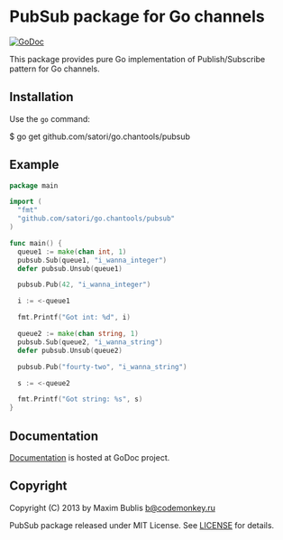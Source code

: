 # PubSub package for Go channels

[![GoDoc](http://godoc.org/github.com/satori/go.chantools/pubsub?status.png)](http://godoc.org/github.com/satori/go.chantools/pubsub)

This package provides pure Go implementation of Publish/Subscribe pattern for Go channels.

## Installation

Use the `go` command:

  $ go get github.com/satori/go.chantools/pubsub

## Example

```go
package main

import (
  "fmt"
  "github.com/satori/go.chantools/pubsub"
)

func main() {
  queue1 := make(chan int, 1)
  pubsub.Sub(queue1, "i_wanna_integer")
  defer pubsub.Unsub(queue1)

  pubsub.Pub(42, "i_wanna_integer")

  i := <-queue1

  fmt.Printf("Got int: %d", i)

  queue2 := make(chan string, 1)
  pubsub.Sub(queue2, "i_wanna_string")
  defer pubsub.Unsub(queue2)

  pubsub.Pub("fourty-two", "i_wanna_string")

  s := <-queue2

  fmt.Printf("Got string: %s", s)
}
```

## Documentation

[Documentation](http://godoc.org/github.com/satori/go.chantools/pubsub) is hosted at GoDoc project.

## Copyright

Copyright (C) 2013 by Maxim Bublis <b@codemonkey.ru>

PubSub package released under MIT License.
See [LICENSE](https://github.com/satori/go.chantools/blob/master/LICENSE) for details.
